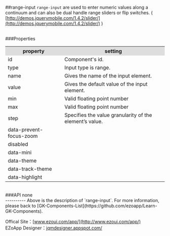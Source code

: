 ##range-input
`range-input` are used to enter numeric values along a continuum and can also be dual handle range sliders or flip switches. ( [http://demos.jquerymobile.com/1.4.2/slider/](http://demos.jquerymobile.com/1.4.2/slider/) )

<br/>
###Properties
<table>

<tr>
<th style="background:#ddd;">property</th>
<th style="background:#ddd;">setting</th>
</tr>

<tr>
<td>id</td>
<td>Component's id.</td>
</tr>

<tr>
<td>type</td>
<td>Input type is range.</td>
</tr>

<tr>
<td>name</td>
<td>Gives the name of the input element.</td>
</tr>

<tr>
<td>value</td>
<td>Gives the default value of the input element.</td>
</tr>

<tr>
<td>min</td>
<td>Valid floating point number</td>
</tr>

<tr>
<td>max</td>
<td>Valid floating point number</td>
</tr>

<tr>
<td>step</td>
<td>Specifies the value granularity of the element’s value.</td>
</tr>

<tr>
<td>data-prevent-focus-zoom</td>
<td></td>
</tr>

<tr>
<td>disabled</td>
<td></td>
</tr>

<tr>
<td>data-mini</td>
<td></td>
</tr>

<tr>
<td>data-theme</td>
<td></td>
</tr>

<tr>
<td>data-track-theme</td>
<td></td>
</tr>

<tr>
<td>data-highlight</td>
<td></td>
</tr>

</table>

<br/>
###API
none


<br/>
----------
Above is the description of `range-input`. For more information, please back to [GK-Components-List](https://github.com/ezoapp/Learn-GK-Components).

Offical Site：[www.ezoui.com/app/](http://www.ezoui.com/app/)  
EZoApp Designer：[jqmdesigner.appspot.com/](http://jqmdesigner.appspot.com/)




